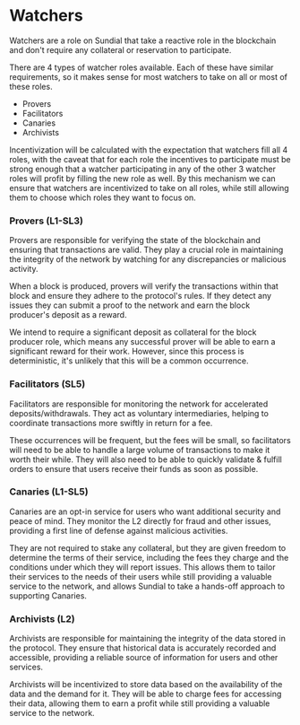 # Watchers

Watchers are a role on Sundial that take a reactive role in the blockchain and don't require any collateral or reservation to participate.

There are 4 types of watcher roles available. Each of these have similar requirements, so it makes sense for most watchers to take on all or most of these roles.

- Provers
- Facilitators
- Canaries
- Archivists

Incentivization will be calculated with the expectation that watchers fill all 4 roles, with the caveat that for each role the incentives to participate must be strong enough that a watcher participating in any of the other 3 watcher roles will profit by filling the new role as well. By this mechanism we can ensure that watchers are incentivized to take on all roles, while still allowing them to choose which roles they want to focus on.

### Provers (L1-SL3)

Provers are responsible for verifying the state of the blockchain and ensuring that transactions are valid. They play a crucial role in maintaining the integrity of the network by watching for any discrepancies or malicious activity.

When a block is produced, provers will verify the transactions within that block and ensure they adhere to the protocol's rules. If they detect any issues they can submit a proof to the network and earn the block producer's deposit as a reward.

We intend to require a significant deposit as collateral for the block producer role, which means any successful prover will be able to earn a significant reward for their work. However, since this process is deterministic, it's unlikely that this will be a common occurrence.

### Facilitators (SL5)

Facilitators are responsible for monitoring the network for accelerated deposits/withdrawals. They act as voluntary intermediaries, helping to coordinate transactions more swiftly in return for a fee.

These occurrences will be frequent, but the fees will be small, so facilitators will need to be able to handle a large volume of transactions to make it worth their while. They will also need to be able to quickly validate & fulfill orders to ensure that users receive their funds as soon as possible.

### Canaries (L1-SL5)

Canaries are an opt-in service for users who want additional security and peace of mind. They monitor the L2 directly for fraud and other issues, providing a first line of defense against malicious activities.

They are not required to stake any collateral, but they are given freedom to determine the terms of their service, including the fees they charge and the conditions under which they will report issues. This allows them to tailor their services to the needs of their users while still providing a valuable service to the network, and allows Sundial to take a hands-off approach to supporting Canaries.

### Archivists (L2)

Archivists are responsible for maintaining the integrity of the data stored in the protocol. They ensure that historical data is accurately recorded and accessible, providing a reliable source of information for users and other services.

Archivists will be incentivized to store data based on the availability of the data and the demand for it. They will be able to charge fees for accessing their data, allowing them to earn a profit while still providing a valuable service to the network.
